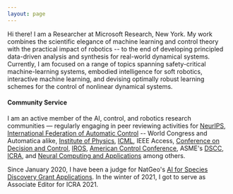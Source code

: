 ```yaml
---
layout: page
---
```


Hi there! I am a Researcher at Microsoft Research, New York. My work combines the scientific elegance of machine learning and control theory with the practical impact of robotics -- to the end of developing principled data-driven analysis and synthesis for real-world dynamical systems. Currently, I am focused on a range of topics spanning safety-critical machine-learning systems, embodied intelligence for soft robotics, interactive machine learning, and devising optimally robust learning schemes for the control of nonlinear dynamical systems.

#### **Community Service**

I am an active member of the AI, control, and robotics research communities — regularly engaging in peer reviewing activities for [NeurIPS](https://nips.cc/), [International Federation of Automatic Control](https://www.ifac-control.org/) -- World Congress and Automatica alike, [Institute of Physics](https://www.iop.org/),  [ICML](https://icml.cc/), IEEE Access, [Conference on Decision and Control](https://2021.ieeecdc.org/), [IROS](https://en.wikipedia.org/wiki/International_Conference_on_Intelligent_Robots_and_Systems), [American Control Conference](https://acc2021.a2c2.org/),  ASME's [DSCC](https://event.asme.org/DSCC),  [ICRA](https://www.ieee-ras.org/conferences-workshops/fully-sponsored/icra), and [Neural Computing and Applications](https://www.springer.com/journal/521) among others.

Since January 2020, I have been a judge for NatGeo's [AI for Species Discovery Grant Applications](https://www.nationalgeographic.org/funding-opportunities/grants/). In the winter of 2021, I got to serve as Associate Editor for ICRA 2021.
